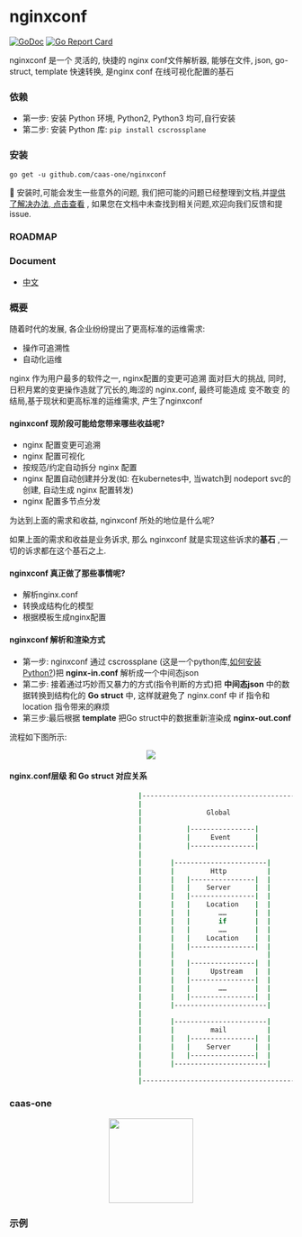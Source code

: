 # nginxconf
[![GoDoc](https://godoc.org/github.com/caas-one/nginxconf?status.svg)](https://godoc.org/github.com/caas-one/nginxconf)
[![Go Report Card](https://goreportcard.com/badge/github.com/caas-one/nginxconf)](https://goreportcard.com/badge/github.com/caas-one/nginxconf)

nginxconf 是一个 灵活的, 快捷的 nginx conf文件解析器, 能够在文件, json, go-struct, template 快速转换, 是nginx conf 在线可视化配置的基石 


### 依赖

- 第一步: 安装 Python 环境, Python2, Python3 均可,自行安装
- 第二步: 安装 Python 库: `pip install cscrossplane`

### 安装

```
go get -u github.com/caas-one/nginxconf
```

:blue_book: 安装时,可能会发生一些意外的问题, 我们把可能的问题已经整理到文档,并[提供了解决办法, 点击查看](https://github.com/caas-one/nginxconf/blob/master/doc/install_q.md) , 如果您在文档中未查找到相关问题,欢迎向我们反馈和提 issue.



### ROADMAP

### Document

- [中文](https://github.com/caas-one/nginxconf/blob/master/doc/README-cn.md)


### 概要

随着时代的发展, 各企业纷纷提出了更高标准的运维需求: 
- 操作可追溯性
- 自动化运维

nginx 作为用户最多的软件之一, nginx配置的变更可追溯 面对巨大的挑战, 同时,日积月累的变更操作造就了冗长的,晦涩的 nginx.conf, 最终可能造成 变不敢变 的结局,基于现状和更高标准的运维需求, 产生了nginxconf

#### nginxconf 现阶段可能给您带来哪些**收益**呢?

- nginx 配置变更可追溯
- nginx 配置可视化
- 按规范/约定自动拆分 nginx 配置
- nginx 配置自动创建并分发(如: 在kubernetes中, 当watch到 nodeport svc的创建, 自动生成 nginx 配置转发)
- nginx 配置多节点分发

为达到上面的需求和收益, nginxconf 所处的地位是什么呢? 

如果上面的需求和收益是业务诉求, 那么 nginxconf 就是实现这些诉求的**基石** ,一切的诉求都在这个基石之上. 

#### nginxconf 真正做了那些事情呢?

- 解析nginx.conf
- 转换成结构化的模型
- 根据模板生成nginx配置



#### nginxconf 解析和渲染方式

- 第一步: nginxconf 通过 cscrossplane (这是一个python库,[如何安装Python?](https://www.python.org/getit/))把 **nginx-in.conf** 解析成一个中间态json
- 第二步: 接着通过巧妙而又暴力的方式(指令判断的方式)把 **中间态json** 中的数据转换到结构化的 **Go struct** 中, 这样就避免了 nginx.conf 中 if 指令和 location 指令带来的麻烦 
- 第三步:最后根据 **template** 把Go struct中的数据重新渲染成 **nginx-out.conf**

流程如下图所示:

<div align=center><img  src="https://github.com/caas-one/nginxconf/blob/master/images/nginx-parse-method.png"/></div>

#### nginx.conf层级 和 Go struct 对应关系




```bash
                                |---------------------------------------|
                                |                                       |
                                |                Global                 |
                                |                                       |
                                |           |----------------|          |
                                |           |     Event      |          |
                                |           |----------------|          |
                                |                                       |
                                |       |-----------------------|       |
                                |       |         Http          |       |
                                |       |   |----------------|  |       |
                                |       |   |    Server      |  |       |
                                |       |   |----------------|  |       |
                                |       |   |    Location    |  |       |
                                |       |   |       ……       |  |       |
                                |       |   |       if       |  |       |
                                |       |   |       ……       |  |       |
                                |       |   |    Location    |  |       |
                                |       |   |----------------|  |       |
                                |       |                       |       |
                                |       |   |----------------|  |       |
                                |       |   |     Upstream   |  |       |
                                |       |   |----------------|  |       |
                                |       |   |       ……       |  |       |
                                |       |   |----------------|  |       |
                                |       |-----------------------|       |
                                |                                       |
                                |       |-----------------------|       |
                                |       |         mail          |       |
                                |       |   |----------------|  |       |
                                |       |   |    Server      |  |       |
                                |       |   |----------------|  |       |
                                |       |-----------------------|       |
                                |                                       |
                                |---------------------------------------|
```

###  caas-one

<div align=center><img width="150" height="150" src="https://github.com/caas-one/nginxconf/blob/master/images/caas-one.jpeg"/></div>


### 示例